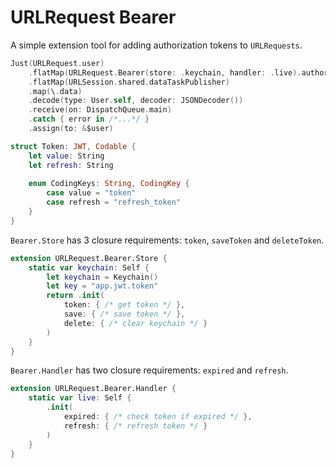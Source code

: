 # URLRequest Bearer

A simple extension tool for adding authorization tokens to `URLRequests`.

```swift
Just(URLRequest.user)
    .flatMap(URLRequest.Bearer(store: .keychain, handler: .live).authorize)
    .flatMap(URLSession.shared.dataTaskPublisher)
    .map(\.data)
    .decode(type: User.self, decoder: JSONDecoder())
    .receive(on: DispatchQueue.main)
    .catch { error in /*...*/ }
    .assign(to: &$user)
```

```swift
struct Token: JWT, Codable {
    let value: String
    let refresh: String
    
    enum CodingKeys: String, CodingKey {
        case value = "token"
        case refresh = "refresh_token"
    }
}
```

`Bearer.Store` has 3 closure requirements: `token`, `saveToken` and `deleteToken`.

```swift
extension URLRequest.Bearer.Store {
    static var keychain: Self {
        let keychain = Keychain()
        let key = "app.jwt.token"
        return .init(
            token: { /* get token */ },
            save: { /* save token */ },
            delete: { /* clear keychain */ }
        )
    }
}

```

`Bearer.Handler` has two closure requirements: `expired` and `refresh`.

```swift 
extension URLRequest.Bearer.Handler {
    static var live: Self {
        .init(
            expired: { /* check token if expired */ },
            refresh: { /* refresh token */ }
        )
    }    
}
```
